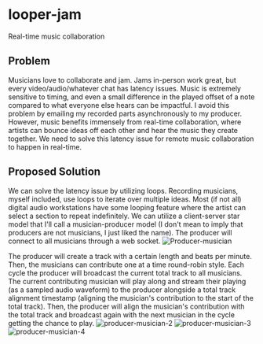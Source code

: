 # looper-jam
Real-time music collaboration

## Problem
Musicians love to collaborate and jam. Jams in-person work great, but every video/audio/whatever chat has latency issues. Music is extremely sensitive to timing, and even a small difference in the played offset of a note compared to what everyone else hears can be impactful. I avoid this problem by emailing my recorded parts asynchronously to my producer. However, music benefits immensely from real-time collaboration, where artists can bounce ideas off each other and hear the music they create together. We need to solve this latency issue for remote music collaboration to happen in real-time.

## Proposed Solution
We can solve the latency issue by utilizing loops. Recording musicians, myself included, use loops to iterate over multiple ideas. Most (if not all) digital audio workstations have some looping feature where the artist can select a section to repeat indefinitely. We can utilize a client-server star model that I'll call a musician-producer model (I don't mean to imply that producers are not musicians, I just liked the name). The producer will connect to all musicians through a web socket.
![Producer-musician](https://github.com/user-attachments/assets/ad1f9042-7d8e-4257-9e29-8ea6463a798e)

The producer will create a track with a certain length and beats per minute. Then, the musicians can contribute one at a time round-robin style. Each cycle the producer will broadcast the current total track to all musicians. The current contributing musician will play along and stream their playing (as a sampled audio waveform) to the producer alongside a total track alignment timestamp (aligning the musician's contribution to the start of the total track). Then, the producer will align the musician's contribution with the total track and broadcast again with the next musician in the cycle getting the chance to play.
![producer-musician-2](https://github.com/user-attachments/assets/70b6e7c1-d8a9-4e17-9a90-a5d781a6082b)
![producer-musician-3](https://github.com/user-attachments/assets/43068b13-83cd-4078-84f3-7057aceea98a)
![producer-musician-4](https://github.com/user-attachments/assets/4540302c-42c7-48a5-b082-8d986c6d9bf7)
